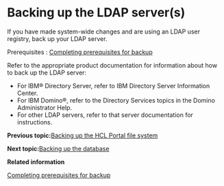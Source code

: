 # Backing up the LDAP server\(s\)

If you have made system-wide changes and are using an LDAP user registry, back up your LDAP server.

Prerequisites
:   [Completing prerequisites for backup](../admin-system/i_wadm_t_bkup_prereq_winlinux.md)

Refer to the appropriate product documentation for information about how to back up the LDAP server:

-   For IBM® Directory Server, refer to IBM Directory Server Information Center.
-   For IBM Domino®, refer to the Directory Services topics in the Domino Administrator Help.
-   For other LDAP servers, refer to that server documentation for instructions.


**Previous topic:**[Backing up the HCL Portal file system](../admin-system/i_wadm_t_bkup_files_winlinux.md)

**Next topic:**[Backing up the database](../admin-system/i_wadm_t_bkup_db2_winlinux.md)

**Related information**  


[Completing prerequisites for backup](../admin-system/i_wadm_t_bkup_prereq_winlinux.md)

